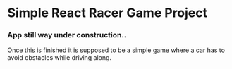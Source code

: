 # Simple React Racer Game Project #

### App still way under construction.. ###
Once this is finished it is supposed to be a simple game where a car has to avoid obstacles while driving along.